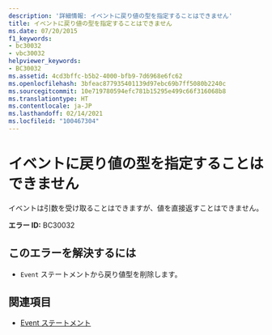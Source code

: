 ```yaml
---
description: '詳細情報: イベントに戻り値の型を指定することはできません'
title: イベントに戻り値の型を指定することはできません
ms.date: 07/20/2015
f1_keywords:
- bc30032
- vbc30032
helpviewer_keywords:
- BC30032
ms.assetid: 4cd3bffc-b5b2-4000-bfb9-7d6968e6fc62
ms.openlocfilehash: 3bfeac877935401139d97ebc69b7ff5080b2240c
ms.sourcegitcommit: 10e719780594efc781b15295e499c66f316068b8
ms.translationtype: HT
ms.contentlocale: ja-JP
ms.lasthandoff: 02/14/2021
ms.locfileid: "100467304"
---
```

# <a name="events-cannot-have-a-return-type"></a>イベントに戻り値の型を指定することはできません

イベントは引数を受け取ることはできますが、値を直接返すことはできません。  
  
 **エラー ID:** BC30032  
  
## <a name="to-correct-this-error"></a>このエラーを解決するには  
  
- `Event` ステートメントから戻り値型を削除します。  
  
## <a name="see-also"></a>関連項目

- [Event ステートメント](../language-reference/statements/event-statement.md)
